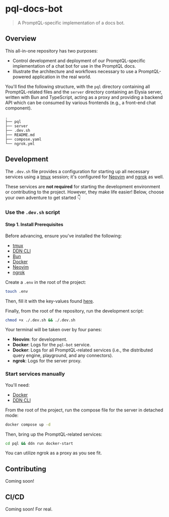 # pql-docs-bot

> A PromptQL-specific implementation of a docs bot.

## Overview

This all-in-one repository has two purposes:

- Control development and deployment of our PromptQL-specific implementation of a chat bot for use in the PromptQL docs.
- Illustrate the architecture and workflows necessary to use a PromptQL-powered application in the real world.

You'll find the following structure, with the `pql` directory containing all PromptQL-related files and the `server`
directory containing an Elysia server, written with Bun and TypeScript, acting as a proxy and providing a backend API
which can be consumed by various frontends (e.g., a front-end chat component).

```plaintext
.
├── pql
├── server
├── .dev.sh
├── README.md
├── compose.yaml
└── ngrok.yml
```

## Development

The `.dev.sh` file provides a configuration for starting up all necessary services using a
[tmux](https://github.com/tmux/tmux/wiki) session; it's configured for [Neovim](https://neovim.io/) and
[ngrok](https://ngrok.com/) as well.

These services are **not required** for starting the development environment or contributing to the project. However,
they make life easier! Below, choose your own adventure to get started 👇

### Use the `.dev.sh` script

#### Step 1. Install Prerequisites

Before advancing, ensure you've installed the following:

- [tmux](https://github.com/tmux/tmux/wiki)
- [DDN CLI](https://promptql.io/docs/reference/cli/installation/)
- [Bun](https://bun.sh/docs/installation)
- [Docker](https://docs.docker.com/get-docker/)
- [Neovim](https://github.com/neovim/neovim/wiki/Installing-Neovim)
- [ngrok](https://ngrok.com/download)

Create a `.env` in the root of the project:

```sh
touch .env
```

Then, fill it with the key-values found [here](#).

Finally, from the root of the repository, run the development script:

```sh
chmod +x ./.dev.sh && ./.dev.sh
```

Your terminal will be taken over by four panes:

- **Neovim**: for development.
- **Docker**: Logs for the `pql-bot` service.
- **Docker**: Logs for all PromptQL-related services (i.e., the distributed query engine, playground, and any
  connectors).
- **ngrok**: Logs for the server proxy.

### Start services manually

You'll need:

- [Docker](https://docs.docker.com/get-docker/)
- [DDN CLI](https://promptql.io/docs/reference/cli/installation/)

From the root of the project, run the compose file for the server in detached mode:

```sh
docker compose up -d
```

Then, bring up the PromptQL-related services:

```sh
cd pql && ddn run docker-start
```

You can utilize ngrok as a proxy as you see fit.

## Contributing

Coming soon!

## CI/CD

Coming soon! For real.

